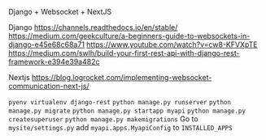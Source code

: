 Django + Websocket + NextJS

Django
https://channels.readthedocs.io/en/stable/
https://medium.com/geekculture/a-beginners-guide-to-websockets-in-django-e45e68c68a71
https://www.youtube.com/watch?v=cw8-KFVXpTE
https://medium.com/swlh/build-your-first-rest-api-with-django-rest-framework-e394e39a482c

Nextjs
https://blog.logrocket.com/implementing-websocket-communication-next-js/

`pyenv virtualenv django-rest`
`python manage.py runserver`
`python manage.py migrate`
`python manage.py startapp myapi`
`python manage.py createsuperuser`
`python manage.py makemigrations`
Go to `mysite/settings.py`
add `myapi.apps.MyapiConfig` to `INSTALLED_APPS`
